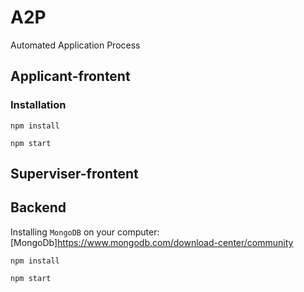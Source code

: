 # A2P
Automated Application Process

## Applicant-frontent

### Installation

`npm install`

`npm start`

## Superviser-frontent

## Backend

Installing `MongoDB` on your computer: [MongoDb]https://www.mongodb.com/download-center/community

`npm install`

`npm start`
